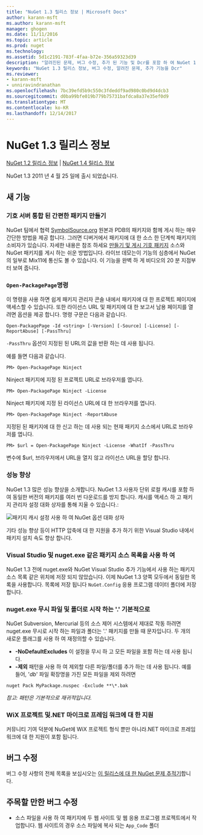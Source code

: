 ```yaml
---
title: "NuGet 1.3 릴리스 정보 | Microsoft Docs"
author: karann-msft
ms.author: karann-msft
manager: ghogen
ms.date: 11/11/2016
ms.topic: article
ms.prod: nuget
ms.technology: 
ms.assetid: 5d1c2191-783f-4faa-b72e-356a59323d39
description: "알려진된 문제, 버그 수정, 추가 된 기능 및 Dcr를 포함 하 여 NuGet 1.3에 대 한 릴리스 정보입니다."
keywords: "NuGet 1.3 릴리스 정보, 버그 수정, 알려진 문제, 추가 기능을 Dcr"
ms.reviewer:
- karann-msft
- unniravindranathan
ms.openlocfilehash: 7bc39efd5b9c550c3fdeddf9ad980c0bd9d4dcb3
ms.sourcegitcommit: d0ba99bfe019b779b75731bafdca8a37e35ef0d9
ms.translationtype: MT
ms.contentlocale: ko-KR
ms.lasthandoff: 12/14/2017
---
```

# <a name="nuget-13-release-notes"></a>NuGet 1.3 릴리스 정보

[NuGet 1.2 릴리스 정보](../release-notes/nuget-1.2.md) | [NuGet 1.4 릴리스 정보](../release-notes/nuget-1.4.md)

NuGet 1.3 2011 년 4 월 25 일에 출시 되었습니다.

## <a name="new-features"></a>새 기능

### <a name="streamlined-package-creation-with-symbol-server-integration"></a>기호 서버 통합 된 간편한 패키지 만들기

NuGet 팀에서 협력 [SymbolSource.org](http://www.symbolsource.org/) 원본과 PDB의 패키지와 함께 게시 하는 매우 간단한 방법을 제공 합니다. 그러면 디버거에서 패키지에 대 한 소스 한 단계씩 패키지의 소비자가 있습니다. 자세한 내용은 참조 하세요 [만들기 및 게시 기호 패키지](../create-packages/symbol-packages.md) 소스와 NuGet 패키지를 게시 하는 쉬운 방법입니다. 라이브 데모는이 기능의 심층에서 NuGet의 일부로 Mix11에 통신도 볼 수 있습니다. 이 기능을 완벽 하 게 비디오의 20 분 지점부터 보여 줍니다.

### <a name="open-packagepage-command"></a>`Open-PackagePage`명령

이 명령을 사용 하면 쉽게 패키지 관리자 콘솔 내에서 패키지에 대 한 프로젝트 페이지에 액세스할 수 있습니다. 또한 라이선스 URL 및 패키지에 대 한 보고서 남용 페이지를 열려면 옵션을 제공 합니다.
명령 구문은 다음과 같습니다.

    Open-PackagePage -Id <string> [-Version] [-Source] [-License] [-ReportAbuse] [-PassThru]

`-PassThru` 옵션이 지정된 된 URL의 값을 반환 하는 데 사용 됩니다.

예를 들면 다음과 같습니다.

    PM> Open-PackagePage Ninject

Ninject 패키지에 지정 된 프로젝트 URL로 브라우저를 엽니다.

    PM> Open-PackagePage Ninject -License

Ninject 패키지에 지정 된 라이선스 URL에 대 한 브라우저를 엽니다.

    PM> Open-PackagePage Ninject -ReportAbuse

지정된 된 패키지에 대 한 신고 하는 데 사용 되는 현재 패키지 소스에서 URL로 브라우저를 엽니다.

    PM> $url = Open-PackagePage Ninject -License -WhatIf -PassThru

변수에 $url, 브라우저에서 URL을 열지 않고 라이선스 URL을 할당 합니다.

### <a name="performance-improvements"></a>성능 향상

NuGet 1.3 많은 성능 향상을 소개합니다. NuGet 1.3 사용자 단위 로컬 캐시를 포함 하 여 동일한 버전의 패키지를 여러 번 다운로드를 방지 합니다. 캐시를 액세스 하 고 패키지 관리자 설정 대화 상자를 통해 지울 수 있습니다.:

![패키지 캐시 설정 사용 하 여 NuGet 옵션 대화 상자](./media/nuget-options.png)

기타 성능 향상 등이 HTTP 압축에 대 한 지원을 추가 하기 위한 Visual Studio 내에서 패키지 설치 속도 향상 합니다.

### <a name="visual-studio-and-nugetexe-uses-the-same-list-of-package-sources"></a>Visual Studio 및 nuget.exe 같은 패키지 소스 목록을 사용 하 여

NuGet 1.3 전에 nuget.exe와 NuGet Visual Studio 추가 기능에서 사용 하는 패키지 소스 목록 같은 위치에 저장 되지 않았습니다. 이제 NuGet 1.3 양쪽 모두에서 동일한 목록을 사용합니다. 목록에 저장 됩니다 `NuGet.Config` 응용 프로그램 데이터 폴더에 저장 합니다.

### <a name="nugetexe-ignores-files-and-folders-that-start-with--by-default"></a>nuget.exe 무시 파일 및 폴더로 시작 하는 '.' 기본적으로

NuGet Subversion, Mercurial 등의 소스 제어 시스템에서 제대로 작동 하려면 nuget.exe 무시로 시작 하는 파일과 폴더는 '.' 패키지를 만들 때 문자입니다. 두 개의 새로운 플래그를 사용 하 여 재정의할 수 있습니다.

* __-NoDefaultExcludes__ 이 설정을 무시 하 고 모든 파일을 포함 하는 데 사용 됩니다.
* __-제외__ 패턴을 사용 하 여 제외할 다른 파일/폴더를 추가 하는 데 사용 됩니다. 예를 들어, '_db_' 파일 확장명을 가진 모든 파일을 제외 하려면

```
nuget Pack MyPackage.nuspec -Exclude **\*.bak
```  

_참고: 패턴은 기본적으로 재귀적입니다._

### <a name="support-for-wix-projects-and-the-net-micro-framework"></a>WiX 프로젝트 및.NET 마이크로 프레임 워크에 대 한 지원

커뮤니티 기여 덕분에 NuGet에 WiX 프로젝트 형식 뿐만 아니라.NET 마이크로 프레임 워크에 대 한 지원이 포함 됩니다.

## <a name="bug-fixes"></a>버그 수정

버그 수정 사항의 전체 목록을 보십시오는 [이 릴리스에 대 한 NuGet 문제 추적기](http://nuget.codeplex.com/workitem/list/advanced?keyword=&status=All&type=All&priority=All&release=NuGet%201.3&assignedTo=All&component=All&sortField=LastUpdatedDate&sortDirection=Descending&page=0)합니다.

## <a name="bug-fixes-worth-noting"></a>주목할 만한 버그 수정

* 소스 파일을 사용 하 여 패키지에 두 웹 사이트 및 웹 응용 프로그램 프로젝트에서 작업합니다.
웹 사이트의 경우 소스 파일에 복사 되는 `App_Code` 폴더

